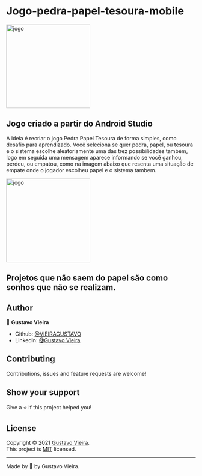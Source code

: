 # Jogo-pedra-papel-tesoura-mobile

<img width="223" alt="jogo" src="https://user-images.githubusercontent.com/89616918/219825010-30565826-5585-41ce-b410-5db9d1903146.png">

## Jogo criado a partir do Android Studio

<p> A ideia é recriar o jogo Pedra Papel Tesoura de forma simples, como desafio para aprendizado. Você seleciona se quer pedra, papel, ou tesoura e o sistema escolhe 
aleatoriamente uma das trez possibilidades também, logo em seguida uma mensagem aparece informando se você ganhou, perdeu, ou empatou, como na imagem abaixo que resenta uma situação de empate onde o jogador escolheu papel e o sistema tambem.</p>

<img width="223" alt="jogo" src="https://user-images.githubusercontent.com/89616918/219824762-74eb160a-a4c6-478e-a4d1-38f6246f1791.png">

## Projetos que não saem do papel são como sonhos que não se realizam.

## Author

👤 **Gustavo Vieira**
* Github: [@VIEIRAGUSTAVO](https://www.linkedin.com/in/gustavo-vieira-9237ab223/)
* Linkedin: [@Gustavo Vieira](https://www.linkedin.com/in/gustavo-vieira-9237ab223/)

## Contributing
Contributions, issues and feature requests are welcome!

## Show your support
Give a ⭐️ if this project helped you!

## License

Copyright © 2021 [Gustavo Vieira](https://github.com/VIEIRAGUSTAVO).<br />
This project is [MIT](https://github.com/VIEIRAGUSTAVO/Algoritimo-de-busca-SVM-python/blob/main/LICENSE) licensed.

---

Made by 💙 by Gustavo Vieira.
